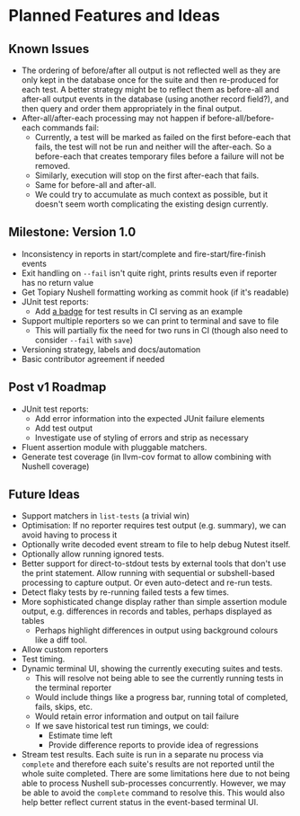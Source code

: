 # Planned Features and Ideas

## Known Issues

- The ordering of before/after all output is not reflected well as they are only kept in the database once for the suite and then re-produced for each test. A better strategy might be to reflect them as before-all and after-all output events in the database (using another record field?), and then query and order them appropriately in the final output.
- After-all/after-each processing may not happen if before-all/before-each commands fail:
  - Currently, a test will be marked as failed on the first before-each that fails, the test will not be run and neither will the after-each. So a before-each that creates temporary files before a failure will not be removed.
  - Similarly, execution will stop on the first after-each that fails.
  - Same for before-all and after-all.
  - We could try to accumulate as much context as possible, but it doesn't seem worth complicating the existing design currently.

## Milestone: Version 1.0

- Inconsistency in reports in start/complete and fire-start/fire-finish events
- Exit handling on `--fail` isn't quite right, prints results even if reporter has no return value
- Get Topiary Nushell formatting working as commit hook (if it's readable)
- JUnit test reports:
  - Add [a badge](https://github.com/EnricoMi/publish-unit-test-result-action/?tab=readme-ov-file#create-a-badge-from-test-results) for test results in CI serving as an example
- Support multiple reporters so we can print to terminal and save to file
  - This will partially fix the need for two runs in CI (though also need to consider `--fail` with `save`)
- Versioning strategy, labels and docs/automation
- Basic contributor agreement if needed

## Post v1 Roadmap

- JUnit test reports:
  - Add error information into the expected JUnit failure elements
  - Add test output
  - Investigate use of styling of errors and strip as necessary
- Fluent assertion module with pluggable matchers.
- Generate test coverage (in llvm-cov format to allow combining with Nushell coverage)

## Future Ideas

- Support matchers in `list-tests` (a trivial win)
- Optimisation: If no reporter requires test output (e.g. summary), we can avoid having to process it
- Optionally write decoded event stream to file to help debug Nutest itself.
- Optionally allow running ignored tests.
- Better support for direct-to-stdout tests by external tools that don't use the print statement. Allow running with sequential or subshell-based processing to capture output. Or even auto-detect and re-run tests.
- Detect flaky tests by re-running failed tests a few times.
- More sophisticated change display rather than simple assertion module output, e.g. differences in records and tables, perhaps displayed as tables
    - Perhaps highlight differences in output using background colours like a diff tool.
- Allow custom reporters
- Test timing.
- Dynamic terminal UI, showing the currently executing suites and tests.
    - This will resolve not being able to see the currently running tests in the terminal reporter
    - Would include things like a progress bar, running total of completed, fails, skips, etc.
    - Would retain error information and output on tail failure
    - If we save historical test run timings, we could:
      - Estimate time left
      - Provide difference reports to provide idea of regressions
- Stream test results. Each suite is run in a separate nu process via `complete` and therefore each suite's results are not reported until the whole suite completed. There are some limitations here due to not being able to process Nushell sub-processes concurrently. However, we may be able to avoid the `complete` command to resolve this. This would also help better reflect current status in the event-based terminal UI.
